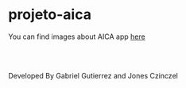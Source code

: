 # projeto-aica

You can find images about AICA app <a href="https://docs.google.com/document/d/1hAjwD0cdmHkYM-jTANlLwqza3mveKGbm/edit?usp=sharing&ouid=117182024996391919246&rtpof=true&sd=true">
here</a>

<br/>
<br/>

Developed By Gabriel Gutierrez and Jones Czinczel
